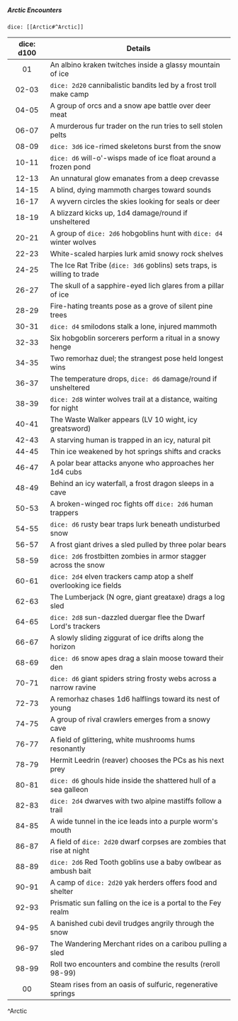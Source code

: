##### Arctic Encounters

`dice: [[Arctic#^Arctic]]`

| dice: d100 | **Details**                                                             |
|:------------:| ----------------------------------------------------------------------- |
|      01      | An albino kraken twitches inside a glassy mountain of ice               |
|    02-03     | `dice: 2d20` cannibalistic bandits led by a frost troll make camp       |
|    04-05     | A group of orcs and a snow ape battle over deer meat                    |
|    06-07     | A murderous fur trader on the run tries to sell stolen pelts            |
|    08-09     | `dice: 3d6` ice-rimed skeletons burst from the snow                     |
|    10-11     | `dice: d6` will-o'-wisps made of ice float around a frozen pond         |
|    12-13     | An unnatural glow emanates from a deep crevasse                         |
|    14-15     | A blind, dying mammoth charges toward sounds                            |
|    16-17     | A wyvern circles the skies looking for seals or deer                    |
|    18-19     | A blizzard kicks up, 1d4 damage/round if unsheltered                    |
|    20-21     | A group of `dice: 2d6` hobgoblins hunt with `dice: d4` winter wolves    |
|    22-23     | White-scaled harpies lurk amid snowy rock shelves                       |
|    24-25     | The Ice Rat Tribe (`dice: 3d6` goblins) sets traps, is willing to trade |
|    26-27     | The skull of a sapphire-eyed lich glares from a pillar of ice           |
|    28-29     | Fire-hating treants pose as a grove of silent pine trees                |
|    30-31     | `dice: d4` smilodons stalk a lone, injured mammoth                      |
|    32-33     | Six hobgoblin sorcerers perform a ritual in a snowy henge               |
|    34-35     | Two remorhaz duel; the strangest pose held longest wins                 |
|    36-37     | The temperature drops, `dice: d6` damage/round if unsheltered           |
|    38-39     | `dice: 2d8` winter wolves trail at a distance, waiting for night        |
|    40-41     | The Waste Walker appears (LV 10 wight, icy greatsword)                  |
|    42-43     | A starving human is trapped in an icy, natural pit                      |
|    44-45     | Thin ice weakened by hot springs shifts and cracks                      |
|    46-47     | A polar bear attacks anyone who approaches her 1d4 cubs                 |
|    48-49     | Behind an icy waterfall, a frost dragon sleeps in a cave                |
|    50-53     | A broken-winged roc fights off `dice: 2d6` human trappers               |
|    54-55     | `dice: d6` rusty bear traps lurk beneath undisturbed snow               |
|    56-57     | A frost giant drives a sled pulled by three polar bears                 |
|    58-59     | `dice: 2d6` frostbitten zombies in armor stagger across the snow        |
|    60-61     | `dice: 2d4` elven trackers camp atop a shelf overlooking ice fields     |
|    62-63     | The Lumberjack (N ogre, giant greataxe) drags a log sled                |
|    64-65     | `dice: 2d8` sun-dazzled duergar flee the Dwarf Lord's trackers          |
|    66-67     | A slowly sliding ziggurat of ice drifts along the horizon               |
|    68-69     | `dice: d6` snow apes drag a slain moose toward their den                |
|    70-71     | `dice: d6` giant spiders string frosty webs across a narrow ravine      |
|    72-73     | A remorhaz chases 1d6 halflings toward its nest of young                |
|    74-75     | A group of rival crawlers emerges from a snowy cave                     |
|    76-77     | A field of glittering, white mushrooms hums resonantly                  |
|    78-79     | Hermit Leedrin (reaver) chooses the PCs as his next prey                |
|    80-81     | `dice: d6` ghouls hide inside the shattered hull of a sea galleon       |
|    82-83     | `dice: 2d4` dwarves with two alpine mastiffs follow a trail             |
|    84-85     | A wide tunnel in the ice leads into a purple worm's mouth               |
|    86-87     | A field of `dice: 2d20` dwarf corpses are zombies that rise at night    |
|    88-89     | `dice: 2d6` Red Tooth goblins use a baby owlbear as ambush bait         |
|    90-91     | A camp of `dice: 2d20` yak herders offers food and shelter              |
|    92-93     | Prismatic sun falling on the ice is a portal to the Fey realm           |
|    94-95     | A banished cubi devil trudges angrily through the snow                  |
|    96-97     | The Wandering Merchant rides on a caribou pulling a sled                |
|    98-99     | Roll two encounters and combine the results (reroll 98-99)              |
|      00      | Steam rises from an oasis of sulfuric, regenerative springs             |
^Arctic
